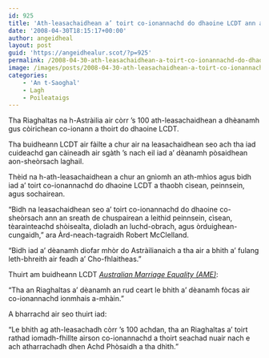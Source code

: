 ```yaml
---
id: 925
title: 'Ath-leasachaidhean a’ toirt co-ionannachd do dhaoine LCDT ann an Astràilia'
date: '2008-04-30T18:15:17+00:00'
author: angeidheal
layout: post
guid: 'https://angeidhealur.scot/?p=925'
permalink: /2008-04-30-ath-leasachaidhean-a-toirt-co-ionannachd-do-dhaoine-lcdt-ann-an-astrailia/
image: /images/posts/2008-04-30-ath-leasachaidhean-a-toirt-co-ionannachd-do-dhaoine-lcdt-ann-an-astrailia.webp
categories:
    - 'An t-Saoghal'
    - Lagh
    - Poileataigs
---
```


Tha Riaghaltas na h-Astràilia air còrr ’s 100 ath-leasachaidhean a dhèanamh gus còirichean co-ionann a thoirt do dhaoine LCDT.

Tha buidheann LCDT air fàilte a chur air na leasachaidhean seo ach tha iad cuideachd gan càineadh air sgàth ’s nach eil iad a’ dèanamh pòsaidhean aon-sheòrsach laghail.

Thèid na h-ath-leasachaidhean a chur an gnìomh an ath-mhìos agus bidh iad a’ toirt co-ionannachd do dhaoine LCDT a thaobh cìsean, peinnsein, agus sochairean.

“Bidh na leasachaidhean seo a’ toirt co-ionannachd do dhaoine co-sheòrsach ann an sreath de chuspairean a leithid peinnsein, cìsean, tèarainteachd shòisealta, dìoladh an luchd-obrach, agus òrduighean-cungaidh,” ara Àrd-neach-tagraidh Robert McClelland.

“Bidh iad a’ dèanamh diofar mhòr do Astràilianaich a tha air a bhith a’ fulang leth-bhreith air feadh a’ Cho-fhlaitheas.”

Thuirt am buidheann LCDT *[Australian Marriage Equality (AME)](http://www.australianmarriageequality.com/ "Làrach-lìn aig AME")*:

“Tha an Riaghaltas a’ dèanamh an rud ceart le bhith a’ dèanamh fòcas air co-ionannachd ionmhais a-mhàin.”

A bharrachd air seo thuirt iad:

“Le bhith ag ath-leasachadh còrr ’s 100 achdan, tha an Riaghaltas a’ toirt rathad iomadh-fhillte airson co-ionannachd a thoirt seachad nuair nach e ach atharrachadh dhen Achd Phòsaidh a tha dhìth.”
